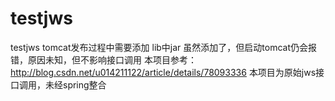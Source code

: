 # testjws
testjws
tomcat发布过程中需要添加 lib中jar 虽然添加了，但启动tomcat仍会报错，原因未知，但不影响接口调用
本项目参考：http://blog.csdn.net/u014211122/article/details/78093336
本项目为原始jws接口调用，未经spring整合

